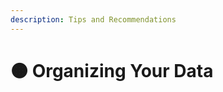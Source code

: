 ```yaml
---
description: Tips and Recommendations
---
```


# 🟠 Organizing Your Data

<div data-full-width="true">

<figure><img src="../../../../.gitbook/assets/Collect and Create.jpg" alt=""><figcaption></figcaption></figure>

</div>
